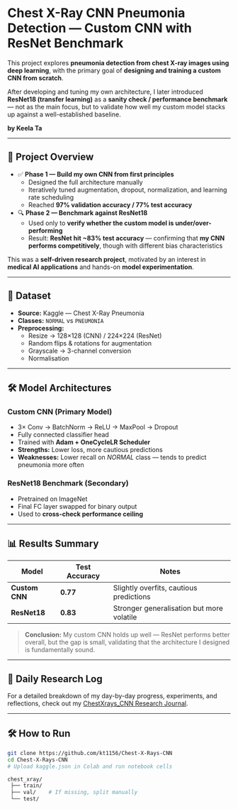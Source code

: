 # Chest X-Ray CNN Pneumonia Detection — Custom CNN with ResNet Benchmark

This project explores **pneumonia detection from chest X-ray images using deep learning**, with the primary goal of **designing and training a custom CNN from scratch**.

After developing and tuning my own architecture, I later introduced **ResNet18 (transfer learning)** as a **sanity check / performance benchmark** — not as the main focus, but to validate how well my custom model stacks up against a well-established baseline.

**by Keela Ta**

---

## 🚀 Project Overview

- ✅ **Phase 1 — Build my own CNN from first principles**
  - Designed the full architecture manually
  - Iteratively tuned augmentation, dropout, normalization, and learning rate scheduling
  - Reached **97% validation accuracy / 77% test accuracy**
- 🔍 **Phase 2 — Benchmark against ResNet18**
  - Used only to **verify whether the custom model is under/over-performing**
  - Result: **ResNet hit ~83% test accuracy** — confirming that **my CNN performs competitively**, though with different bias characteristics

This was a **self-driven research project**, motivated by an interest in **medical AI applications** and hands-on **model experimentation**.

---

## 📂 Dataset

- **Source:** Kaggle — Chest X-Ray Pneumonia
- **Classes:** `NORMAL` vs `PNEUMONIA`
- **Preprocessing:**
  - Resize → 128×128 (CNN) / 224×224 (ResNet)
  - Random flips & rotations for augmentation
  - Grayscale → 3-channel conversion
  - Normalisation

---

## 🛠️ Model Architectures

### Custom CNN (Primary Model)

- 3× Conv -> BatchNorm -> ReLU -> MaxPool -> Dropout
- Fully connected classifier head
- Trained with **Adam + OneCycleLR Scheduler**
- **Strengths:** Lower loss, more cautious predictions  
- **Weaknesses:** Lower recall on *NORMAL* class — tends to predict pneumonia more often

### ResNet18 Benchmark (Secondary)

- Pretrained on ImageNet
- Final FC layer swapped for binary output
- Used to **cross-check performance ceiling**

---

## 📊 Results Summary

| Model          | Test Accuracy | Notes                                    |
|----------------|---------------|------------------------------------------|
| **Custom CNN** | **0.77**      | Slightly overfits, cautious predictions  |
| **ResNet18**   | **0.83**      | Stronger generalisation but more volatile|

> **Conclusion:** My custom CNN holds up well — ResNet performs better overall, but the gap is small, validating that the architecture I designed is fundamentally sound.

---

## 📓 Daily Research Log

For a detailed breakdown of my day-by-day progress, experiments, and reflections, check out my [ChestXrays_CNN Research Journal](https://docs.google.com/document/d/1KOjJcQu5mwb4LxeFfj7xgfQDAmdd5nnIlKT2YzVkEfU/edit?usp=sharing).

---

## 🛠️ How to Run

```bash
git clone https://github.com/kt1156/Chest-X-Rays-CNN
cd Chest-X-Rays-CNN
# Upload kaggle.json in Colab and run notebook cells

chest_xray/
 ├── train/
 ├── val/    # If missing, split manually
 └── test/
